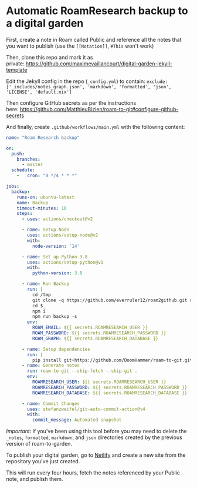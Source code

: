 # Automatic RoamResearch backup to a digital garden

First, create a note in Roam called Public and reference all the notes that you want to publish (use the `[[Notation]]`, `#This` won't work)

Then, clone this repo and mark it as private: <https://github.com/maximevaillancourt/digital-garden-jekyll-template>

Edit the Jekyll config in the repo (`_config.yml`) to contain:
```exclude: ['_includes/notes_graph.json', 'markdown', 'formatted', 'json', 'LICENSE', 'default.nix']```

Then configure GitHub secrets as per the instructions here: <https://github.com/MatthieuBizien/roam-to-git#configure-github-secrets>

And finally, create `.github/workflows/main.yml` with the following content:

```yaml
name: "Roam Research backup"

on:
  push:
    branches:
      - master
  schedule:
    -   cron: "0 */4 * * *"

jobs:
  backup:
    runs-on: ubuntu-latest
    name: Backup
    timeout-minutes: 10
    steps:
      - uses: actions/checkout@v2

      - name: Setup Node
        uses: actions/setup-node@v2
        with:
          node-version: '14'

      - name: Set up Python 3.8
        uses: actions/setup-python@v1
        with:
          python-version: 3.8

      - name: Run Backup
        run: |
          cd /tmp
          git clone -q https://github.com/everruler12/roam2github.git roam2github
          cd $_
          npm i
          npm run backup -s
        env:
          ROAM_EMAIL: ${{ secrets.ROAMRESEARCH_USER }}
          ROAM_PASSWORD: ${{ secrets.ROAMRESEARCH_PASSWORD }}
          ROAM_GRAPH: ${{ secrets.ROAMRESEARCH_DATABASE }}

      - name: Setup dependencies
        run: |
          pip install git+https://github.com/DoomHammer/roam-to-git.git@roam-to-garden
      - name: Generate notes
        run: roam-to-git --skip-fetch --skip-git .
        env:
          ROAMRESEARCH_USER: ${{ secrets.ROAMRESEARCH_USER }}
          ROAMRESEARCH_PASSWORD: ${{ secrets.ROAMRESEARCH_PASSWORD }}
          ROAMRESEARCH_DATABASE: ${{ secrets.ROAMRESEARCH_DATABASE }}

      - name: Commit Changes
        uses: stefanzweifel/git-auto-commit-action@v4
        with:
          commit_message: Automated snapshot
```

*Important*: if you've been using this tool before you may need to delete the
`_notes`, `formatted`, `markdown`, and `json` directories created by the
previous version of roam-to-garden.

To publish your digital garden, go to [Netlify](https://netlify.com/) and create a new site from the repository you've just created.

This will run every four hours, fetch the notes referenced by your Public note, and publish them.
